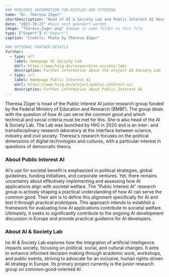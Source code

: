 ```yaml
---
### REQUIRED INFORMATION FOR DISPLAY AND FITERING
name: "Dr. Theresa Züger"
shortDescription: "Head of AI & Society Lab and Public Interest AI Research Group"
date: "2023-10-27" #muss noch geändert werden
image: "Theresa-Zuger.png" #image in same folder as this file
type: ["Expert"] #["Expert"]
caption: "Credits: Photo by Theresa Züger"

### OPTIONAL FURTHER DETAILS
further:
  - type: url
    label: Homepage AI Society Lab 
    eUrl: https://www.hiig.de/research/ai-society-lab/
    description: Further information about the project AI Society Lab
  - type: url
    label: Homepage Public Interest AI
    eUrl: https://www.hiig.de/project/public-interest-ai/
    description: Further information about Public Interest AI
---
```


Theresa Züger is head of the Public Interest AI junior research group funded by the Federal Ministry of Education and Research (BMBF). The group deals with the question of how AI can serve the common good and which technical and social criteria must be met for this. She is also head of the AI & Society Lab. The Lab was launched by HIIG in 2020 and is an inter- and transdisciplinary research laboratory at the interface between science, industry and civil society. Theresa's research focuses on the political dimensions of digital technologies and cultures, with a particular interest in questions of democratic theory.

### About Public Interest AI

AI's use for societal benefit is emphasized in political strategies, global guidelines, funding initiatives, and corporate ventures. Yet, there remains uncertainty about effectively implementing and assessing how AI applications align with societal welfare. The "Public Interest AI" research group is actively shaping a practical understanding of how AI can serve the common good. Their aim is to define this alignment specifically for AI and test it through practical prototypes. This approach intends to establish a framework for evaluating how AI applications contribute to societal welfare. Ultimately, it seeks to significantly contribute to the ongoing AI development discussion in Europe and provide practical guidance for AI developers.

### About AI & Society Lab

he AI & Society Lab explores how the integration of artificial intelligence impacts society, focusing on political, social, and cultural changes. It aims to enhance informed decision-making through academic work, workshops, and public events, striving to advocate for an inclusive, human rights-driven AI strategy in Europe. Its primary project currently is the junior research group on common-good-oriented AI.